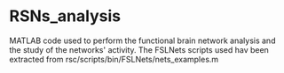 # RSNs_analysis
MATLAB code used to perform the functional brain network analysis and the study of the networks' activity.
The FSLNets scripts used hav been extracted from rsc/scripts/bin/FSLNets/nets_examples.m
